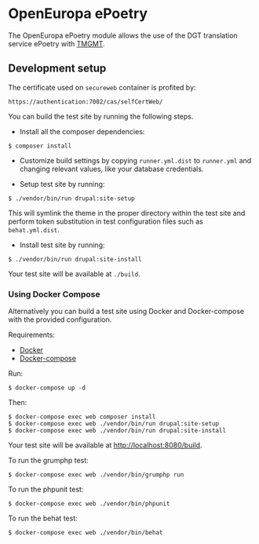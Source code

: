 # OpenEuropa ePoetry

The OpenEuropa ePoetry module allows the use of the DGT translation service ePoetry with [TMGMT](https://www.drupal.org/project/tmgmt).

## Development setup

The certificate used on `secureweb` container is profited by: 
```
https://authentication:7002/cas/selfCertWeb/
```

You can build the test site by running the following steps.

* Install all the composer dependencies:

```
$ composer install
```

* Customize build settings by copying `runner.yml.dist` to `runner.yml` and
changing relevant values, like your database credentials.

* Setup test site by running:

```
$ ./vendor/bin/run drupal:site-setup
```

This will symlink the theme in the proper directory within the test site and
perform token substitution in test configuration files such as `behat.yml.dist`.

* Install test site by running:

```
$ ./vendor/bin/run drupal:site-install
```

Your test site will be available at `./build`.

### Using Docker Compose

Alternatively you can build a test site using Docker and Docker-compose with the provided configuration.

Requirements:

- [Docker](https://www.docker.com/get-docker)
- [Docker-compose](https://docs.docker.com/compose/)

Run:

```
$ docker-compose up -d
```

Then:

```
$ docker-compose exec web composer install
$ docker-compose exec web ./vendor/bin/run drupal:site-setup
$ docker-compose exec web ./vendor/bin/run drupal:site-install
```

Your test site will be available at [http://localhost:8080/build](http://localhost:8080/build).

To run the grumphp test:

```
$ docker-compose exec web ./vendor/bin/grumphp run
```

To run the phpunit test:

```
$ docker-compose exec web ./vendor/bin/phpunit
```

To run the behat test:

```
$ docker-compose exec web ./vendor/bin/behat
```
